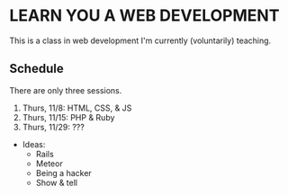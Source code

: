 # LEARN YOU A WEB DEVELOPMENT

This is a class in web development I'm currently (voluntarily) teaching.

## Schedule

There are only three sessions.

1. Thurs, 11/8: HTML, CSS, & JS
2. Thurs, 11/15: PHP & Ruby
3. Thurs, 11/29: ???
  * Ideas:  
     * Rails
     * Meteor
     * Being a hacker
     * Show & tell
